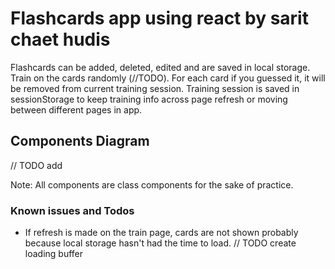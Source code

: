 # Flashcards app using react by sarit chaet hudis

Flashcards can be added, deleted, edited and are saved in local storage.
Train on the cards randomly (//TODO). For each card if you guessed it, it will be removed from current training session.
Training session is saved in sessionStorage to keep training info across page refresh or moving between different pages in app.

## Components Diagram

// TODO add

Note: All components are class components for the sake of practice.

### Known issues and Todos

- If refresh is made on the train page, cards are not shown probably because local storage hasn't had the time to load.
  // TODO create loading buffer
